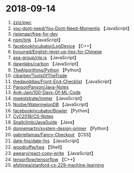 # 2018-09-14

1. [zziz/pwc](https://github.com/zziz/pwc) 
2. [you-dont-need/You-Dont-Need-Momentjs](https://github.com/you-dont-need/You-Dont-Need-Momentjs) 【JavaScript】
3. [ripienaar/free-for-dev](https://github.com/ripienaar/free-for-dev) 
4. [npm/tink](https://github.com/npm/tink) 【JavaScript】
5. [facebookincubator/LogDevice](https://github.com/facebookincubator/LogDevice) 【C++】
6. [byoungd/English-level-up-tips-for-Chinese](https://github.com/byoungd/English-level-up-tips-for-Chinese) 
7. [axa-group/nlp.js](https://github.com/axa-group/nlp.js) 【JavaScript】
8. [dawnlabs/carbon](https://github.com/dawnlabs/carbon) 【JavaScript】
9. [TheAlgorithms/Python](https://github.com/TheAlgorithms/Python) 【Python】
10. [cjbarber/ToolsOfTheTrade](https://github.com/cjbarber/ToolsOfTheTrade) 
11. [thedaviddias/Front-End-Checklist](https://github.com/thedaviddias/Front-End-Checklist) 【JavaScript】
12. [PansonPanson/Java-Notes](https://github.com/PansonPanson/Java-Notes) 
13. [Avik-Jain/100-Days-Of-ML-Code](https://github.com/Avik-Jain/100-Days-Of-ML-Code) 
14. [mweststrate/immer](https://github.com/mweststrate/immer) 【JavaScript】
15. [Nozbe/WatermelonDB](https://github.com/Nozbe/WatermelonDB) 【JavaScript】
16. [facebookincubator/Bowler](https://github.com/facebookincubator/Bowler) 【Python】
17. [CyC2018/CS-Notes](https://github.com/CyC2018/CS-Notes) 
18. [Snailclimb/JavaGuide](https://github.com/Snailclimb/JavaGuide) 【Java】
19. [donnemartin/system-design-primer](https://github.com/donnemartin/system-design-primer) 【Python】
20. [gabriellamas/Fancy-Checkout](https://github.com/gabriellamas/Fancy-Checkout) 【CSS】
21. [date-fns/date-fns](https://github.com/date-fns/date-fns) 【JavaScript】
22. [woodruffw/twa](https://github.com/woodruffw/twa) 【Shell】
23. [aweary/react-copy-write](https://github.com/aweary/react-copy-write) 【JavaScript】
24. [tensorflow/tensorflow](https://github.com/tensorflow/tensorflow) 【C++】
25. [afshinea/stanford-cs-229-machine-learning](https://github.com/afshinea/stanford-cs-229-machine-learning) 
